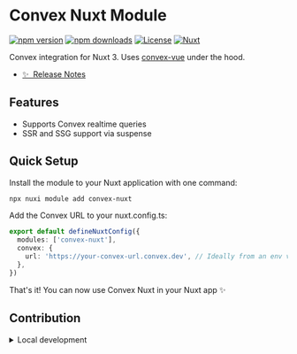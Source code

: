 <!--
Get your module up and running quickly.

Find and replace all on all files (CMD+SHIFT+F):
- Name: My Module
- Package name: convex-nuxt
- Description: My new Nuxt module
-->

# Convex Nuxt Module

[![npm version][npm-version-src]][npm-version-href]
[![npm downloads][npm-downloads-src]][npm-downloads-href]
[![License][license-src]][license-href]
[![Nuxt][nuxt-src]][nuxt-href]

Convex integration for Nuxt 3. Uses [convex-vue](https://github.com/chris-visser/convex-vue) under the hood.

- [✨ &nbsp;Release Notes](/CHANGELOG.md)

## Features

- Supports Convex realtime queries
- SSR and SSG support via suspense

## Quick Setup

Install the module to your Nuxt application with one command:

```bash
npx nuxi module add convex-nuxt
```

Add the Convex URL to your nuxt.config.ts:

```ts
export default defineNuxtConfig({
  modules: ['convex-nuxt'],
  convex: {
    url: 'https://your-convex-url.convex.dev', // Ideally from an env variable
  },
})
```

That's it! You can now use Convex Nuxt in your Nuxt app ✨

## Contribution

<details>
  <summary>Local development</summary>
  
  ```bash
  # Install dependencies
  bun install
  
  # Generate type stubs
  bun run dev:prepare
  
  # Develop with the playground
  bun run dev
  
  # Build the playground
  bun run dev:build
  
  # Run ESLint
  bun run lint
  
  # Run Vitest
  bun run test
  bun run test:watch
  
  # Release new version
  bun run release
  ```

</details>


<!-- Badges -->
[npm-version-src]: https://img.shields.io/npm/v/convex-nuxt/latest.svg?style=flat&colorA=020420&colorB=00DC82
[npm-version-href]: https://npmjs.com/package/convex-nuxt

[npm-downloads-src]: https://img.shields.io/npm/dm/convex-nuxt.svg?style=flat&colorA=020420&colorB=00DC82
[npm-downloads-href]: https://npm.chart.dev/convex-nuxt

[license-src]: https://img.shields.io/npm/l/convex-nuxt.svg?style=flat&colorA=020420&colorB=00DC82
[license-href]: https://npmjs.com/package/convex-nuxt

[nuxt-src]: https://img.shields.io/badge/Nuxt-020420?logo=nuxt.js
[nuxt-href]: https://nuxt.com
